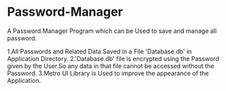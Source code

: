 # Password-Manager
A Password Manager Program which can be Used to save and manage all password.

1.All Passwords and Related Data Saved in a File 'Database.db' in Application Directory.
2.'Database.db' file is encrypted using the Password given by the User.So any data in that file cannot be accessed without the Password.
3.Metro UI Library is Used to improve the appearance of the Application.
